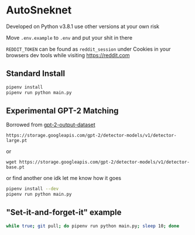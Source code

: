 # AutoSneknet

Developed on Python v3.8.1 use other versions at your own risk

Move `.env.example` to `.env` and put your shit in there

`REDDIT_TOKEN` can be found as `reddit_session` under Cookies in your browsers dev tools while visiting https://reddit.com

## Standard Install

```bash
pipenv install
pipenv run python main.py
```

## Experimental GPT-2 Matching

Borrowed from [gpt-2-output-dataset](https://github.com/openai/gpt-2-output-dataset/tree/master/detector)

```https://storage.googleapis.com/gpt-2/detector-models/v1/detector-large.pt```

or

```wget https://storage.googleapis.com/gpt-2/detector-models/v1/detector-base.pt```

or find another one idk let me know how it goes

```bash
pipenv install --dev
pipenv run python main.py
```

## "Set-it-and-forget-it" example

```bash
while true; git pull; do pipenv run python main.py; sleep 10; done
```
